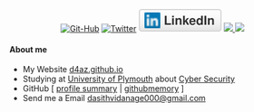 


<p align="center">
    <a href="https://github.com/d4az"><img src="https://img.shields.io/github/followers/d4az?label=d4az&style=social" alt="Git-Hub"></a>
    <a href="https://twitter.com/dasith_vidanage"><img src="https://img.shields.io/twitter/follow/dasith_vidanage?label=dasith%20Vidanage&style=social"     alt="Twitter"></a>
    	<a href="https://www.linkedin.com/in/dasith-vidanage-055389187/"><img src="imgs/linkedin.svg" alt="LinkedIn"></a>
    <a href="https://instagram.com/wakeupdaz/"> <img src="https://img.shields.io/badge/-wakeupdaaz-%238a3ab9?style=social&logo=instagram"> </a>
    <a href="https://www.youtube.com/channel/UCcN0nUQ2SEg3viwlXvsixMw"> <img src="https://img.shields.io/badge/-its%20Dasith-%238a3ab9?style=social&logo=youtube"> </a>
</p>


#### About me 

* My Website [d4az.github.io](https://d4az.github.io/)
* Studying at [University of Plymouth](https://www.plymouth.ac.uk) about [Cyber Security](https://www.plymouth.ac.uk/courses/undergraduate/bsc-cyber-security)
* GitHub [ [profile summary](https://profile-summary-for-github.com/user/d4az) | [githubmemory](https://githubmemory.com/@d4az) ]
* Send me a Email [dasithvidanage000@gmail.com](mailto:dasithvidanage000@gmail.com)

